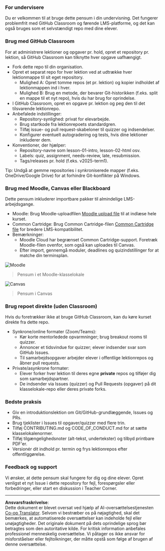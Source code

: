 <!--
CO_OP_TRANSLATOR_METADATA:
{
  "original_hash": "71009af209f81cc01a1f2d324200375f",
  "translation_date": "2025-10-03T09:57:07+00:00",
  "source_file": "for-teachers.md",
  "language_code": "da"
}
-->
### For undervisere

Du er velkommen til at bruge dette pensum i din undervisning. Det fungerer problemfrit med GitHub Classroom og førende LMS-platforme, og det kan også bruges som et selvstændigt repo med dine elever.

### Brug med GitHub Classroom

For at administrere lektioner og opgaver pr. hold, opret et repository pr. lektion, så GitHub Classroom kan tilknytte hver opgave uafhængigt.

- Fork dette repo til din organisation.
- Opret et separat repo for hver lektion ved at udtrække hver lektionmappe til sit eget repository.
  - Mulighed A: Opret tomme repos (et pr. lektion) og kopier indholdet af lektionmappen ind i hver.
  - Mulighed B: Brug en metode, der bevarer Git-historikken (f.eks. split en mappe til et nyt repo), hvis du har brug for oprindelse.
- I GitHub Classroom, opret en opgave pr. lektion og peg den til det tilsvarende lektionrepo.
- Anbefalede indstillinger:
  - Repository-synlighed: privat for elevarbejde.
  - Brug startkode fra lektionrepoets standardgren.
  - Tilføj issue- og pull request-skabeloner til quizzer og indsendelser.
  - Konfigurer eventuelt autogradering og tests, hvis dine lektioner inkluderer dem.
- Konventioner, der hjælper:
  - Repository-navne som lesson-01-intro, lesson-02-html osv.
  - Labels: quiz, assignment, needs-review, late, resubmission.
  - Tags/releases pr. hold (f.eks. v2025-term1).

Tip: Undgå at gemme repositories i synkroniserede mapper (f.eks. OneDrive/Google Drive) for at forhindre Git-konflikter på Windows.

### Brug med Moodle, Canvas eller Blackboard

Dette pensum inkluderer importbare pakker til almindelige LMS-arbejdsgange.

- Moodle: Brug Moodle-uploadfilen [Moodle upload file](../../../../../../../teaching-files/webdev-moodle.mbz) til at indlæse hele kurset.
- Common Cartridge: Brug Common Cartridge-filen [Common Cartridge file](../../../../../../../teaching-files/webdev-common-cartridge.imscc) for bredere LMS-kompatibilitet.
- Bemærkninger:
  - Moodle Cloud har begrænset Common Cartridge-support. Foretræk Moodle-filen ovenfor, som også kan uploades til Canvas.
  - Efter import, gennemgå moduler, deadlines og quizindstillinger for at matche din terminsplan.

![Moodle](../../translated_images/moodle.94eb93d714a50cb2c97435b408017dee224348b61bc86203ffd43a4f4e57b95f.da.png)
> Pensum i et Moodle-klasselokale

![Canvas](../../translated_images/canvas.fbd605ff8e5b8aff567d398528ce113db304446b90b9cad55c654de3fdfcda34.da.png)
> Pensum i Canvas

### Brug repoet direkte (uden Classroom)

Hvis du foretrækker ikke at bruge GitHub Classroom, kan du køre kurset direkte fra dette repo.

- Synkrone/online formater (Zoom/Teams):
  - Kør korte mentorledede opvarmninger; brug breakout rooms til quizzer.
  - Annoncer et tidsvindue for quizzer; elever indsender svar som GitHub Issues.
  - Til samarbejdsopgaver arbejder elever i offentlige lektionrepos og åbner pull requests.
- Private/asynkrone formater:
  - Elever forker hver lektion til deres egne **private** repos og tilføjer dig som samarbejdspartner.
  - De indsender via Issues (quizzer) og Pull Requests (opgaver) på dit klasselokale-repo eller deres private forks.

### Bedste praksis

- Giv en introduktionslektion om Git/GitHub-grundlæggende, Issues og PRs.
- Brug tjeklister i Issues til opgaver/quizzer med flere trin.
- Tilføj CONTRIBUTING.md og CODE_OF_CONDUCT.md for at sætte klasselokalenormer.
- Tilføj tilgængelighedsnoter (alt-tekst, undertekster) og tilbyd printbare PDF'er.
- Versionér dit indhold pr. termin og frys lektionrepos efter offentliggørelse.

### Feedback og support

Vi ønsker, at dette pensum skal fungere for dig og dine elever. Opret venligst et nyt Issue i dette repository for fejl, forespørgsler eller forbedringer, eller start en diskussion i Teacher Corner.

---

**Ansvarsfraskrivelse**:  
Dette dokument er blevet oversat ved hjælp af AI-oversættelsestjenesten [Co-op Translator](https://github.com/Azure/co-op-translator). Selvom vi bestræber os på nøjagtighed, skal det bemærkes, at automatiserede oversættelser kan indeholde fejl eller unøjagtigheder. Det originale dokument på dets oprindelige sprog bør betragtes som den autoritative kilde. For kritisk information anbefales professionel menneskelig oversættelse. Vi påtager os ikke ansvar for misforståelser eller fejltolkninger, der måtte opstå som følge af brugen af denne oversættelse.